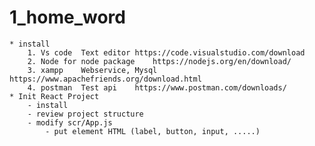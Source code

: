 # 1_home_word
    * install 
        1. Vs code	Text editor	https://code.visualstudio.com/download
        2. Node	for node package	https://nodejs.org/en/download/
        3. xampp	Webservice, Mysql	https://www.apachefriends.org/download.html
        4. postman	Test api	https://www.postman.com/downloads/
    * Init React Project
        - install 
        - review project structure
        - modify scr/App.js
            - put element HTML (label, button, input, .....)
